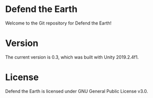 # Defend the Earth
Welcome to the Git repository for Defend the Earth!

# Version
The current version is 0.3, which was built with Unity 2019.2.4f1.

# License
Defend the Earth is licensed under GNU General Public License v3.0.
